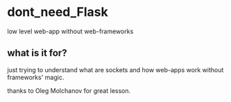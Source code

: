 # dont_need_Flask
low level web-app without web-frameworks

## what is it for?
just trying to understand what are sockets and how web-apps work without frameworks' magic.


thanks to Oleg Molchanov for great lesson.
